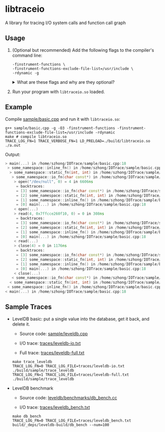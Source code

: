 # libtraceio

A library for tracing I/O system calls and function call graph

## Usage

1. (Optional but recommended) Add the following flags to the compiler's command
   line:

   ```
   -finstrument-functions \
   -finstrument-functions-exclude-file-list=/usr/include \
   -rdynamic -g
   ```

   <details>
   <summary>What are these flags and why are they optional? </summary>

    - When the flag `-finstrument-functions` is set, compiler generates calls
      to `__cyg_profile_func_enter` on function enter
      and `__cyg_profile_func_exit` on function exit for all functions
      (including inlined ones).

      The signatures of the two instrumentation functions are shown below:

      ```cpp
      void __cyg_profile_func_enter(void *this_fn, void *call_site);
      void __cyg_profile_func_exit(void *this_fn, void *call_site);
      ```

      The two arguments are the address of the function being called and the
      address of the call site.

      Our library implements these functions to gather the function call trace
      and generate the backtrace for I/O system calls. If the flag is not set,
      then our library cannot gather the call trace (i.e., `TRACE_LOG_FN=1` will
      have no effect). The backtrace can still be generated using
      [`backtrace(3)`](https://man7.org/linux/man-pages/man3/backtrace.3.html).
      Since `backtrace` generates trace using the stack frame, some functions
      (i.e., inlined functions) might not be shown due to omission of the frame
      pointers (See `-fomit-frame-pointer` enabled at `-O1` and higher.).

    - The `-finstrument-functions-exclude-file-list` flag specifies a list of
      files to exclude from the instrumentation. If the flag is not set, then
      the call traces for all files are generated, including those in the
      standard library. For example, a single construction and destruction
      of  `std::string` can generate 70 lines of call trace.

    - The `-Wl,--export-dynamic` flag adds all symbols to the dynamic symbol
      table in the `.dynsym` section.

      For function name resolution, given a function address, we use first
      [`dladdr(3)`](https://man7.org/linux/man-pages/man3/dladdr.3.html) to
      obtain the function name if it is present in the dynamic symbol table.
      This method does not work for static functions, since they are not
      exported by the flag. If verbose mode is enabled (
      i.e., `TRACE_VERBOSE_FN=1` or `TRACE_VERBOSE_IO=1`), then we also
      use [`libbfd`](https://en.wikipedia.org/wiki/Binary_File_Descriptor_library)
      to obtain the function name, source file name, and line number by reading
      the ELF file.

      If the flag is not set and/or verbosity is not enabled, then you may see
      lines like `0x11a0 in trace_basic` in the trace output. One can manually
      use `nm` to resolve the function name:

      ```shell
      nm -C trace_basic | grep 11a0 # prints `00000000000011a0 T main`
      ```

    - The `-g` flag enables the generation of debugging information, so that the
      source file and line number can be obtained.

      </details>

2. Run your program with `libtraceio.so` loaded.

## Example

Compile [sample/basic.cpp](sample/basic.cpp) and run it with `libtraceio.so`:

```shell
g++ sample/basic.cpp -g -O3 -finstrument-functions -finstrument-functions-exclude-file-list=/usr/include -rdynamic
make # compile libtraceio.so
TRACE_LOG_FN=1 TRACE_VERBOSE_FN=1 LD_PRELOAD=./build/libtraceio.so ./a.out
```

Output:

```cpp
> main(...) in /home/szhong/IOTrace/sample/basic.cpp:18
 > some_namespace::inline_fn() in /home/szhong/IOTrace/sample/basic.cpp:15
  > some_namespace::static_fn(int, int) in /home/szhong/IOTrace/sample/basic.cpp:11
   > some_namespace::io_fn(char const*) in /home/szhong/IOTrace/sample/basic.cpp:5
    > open("/dev/null", 0) = 4 in 6606ns
     = backtraces:
     = [3] some_namespace::io_fn(char const*) in /home/szhong/IOTrace/sample/basic.cpp:5
     = [2] some_namespace::static_fn(int, int) in /home/szhong/IOTrace/sample/basic.cpp:11
     = [1] some_namespace::inline_fn() in /home/szhong/IOTrace/sample/basic.cpp:15
     = [0] main(...) in /home/szhong/IOTrace/sample/basic.cpp:18
    < open(...)
    > read(4, 0x7ffcce260f10, 0) = 0 in 308ns
     = backtraces:
     = [3] some_namespace::io_fn(char const*) in /home/szhong/IOTrace/sample/basic.cpp:5
     = [2] some_namespace::static_fn(int, int) in /home/szhong/IOTrace/sample/basic.cpp:11
     = [1] some_namespace::inline_fn() in /home/szhong/IOTrace/sample/basic.cpp:15
     = [0] main(...) in /home/szhong/IOTrace/sample/basic.cpp:18
    < read(...)
    > close(4) = 0 in 1176ns
     = backtraces:
     = [3] some_namespace::io_fn(char const*) in /home/szhong/IOTrace/sample/basic.cpp:5
     = [2] some_namespace::static_fn(int, int) in /home/szhong/IOTrace/sample/basic.cpp:11
     = [1] some_namespace::inline_fn() in /home/szhong/IOTrace/sample/basic.cpp:15
     = [0] main(...) in /home/szhong/IOTrace/sample/basic.cpp:18
    < close(...)
   < some_namespace::io_fn(char const*) in /home/szhong/IOTrace/sample/basic.cpp:5
  < some_namespace::static_fn(int, int) in /home/szhong/IOTrace/sample/basic.cpp:11
 < some_namespace::inline_fn() in /home/szhong/IOTrace/sample/basic.cpp:15
< main(...) in /home/szhong/IOTrace/sample/basic.cpp:18
```

## Sample Traces

- LevelDB basic: put a single value into the database, get it back, and delete
  it.
    - Source code: [sample/leveldb.cpp](sample/leveldb.cpp)

    - I/O trace: [traces/leveldb-io.txt](traces/leveldb-io.txt)

    - Full trace: [traces/leveldb-full.txt](traces/leveldb-full.txt)

  ```shell
  make trace_leveldb
  TRACE_LOG_FN=0 TRACE_LOG_FILE=traces/leveldb-io.txt ./build/sample/trace_leveldb
  TRACE_LOG_FN=1 TRACE_LOG_FILE=traces/leveldb-full.txt ./build/sample/trace_leveldb
  ```

- LevelDB benchmark
    - Source code:
      [leveldb/benchmarks/db_bench.cc](https://github.com/google/leveldb/blob/main/benchmarks/db_bench.cc)

    - I/O trace: [traces/leveldb_bench.txt](traces/leveldb_bench.txt)

  ```shell
  make db_bench
  TRACE_LOG_FN=0 TRACE_LOG_FILE=traces/leveldb_bench.txt build/_deps/leveldb-build/db_bench --num=100
  ```

